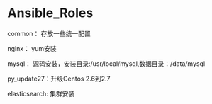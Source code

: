 # Ansible_Roles
common： 存放一些统一配置

nginx： yum安装

mysql： 源码安装，安装目录:/usr/local/mysql,数据目录：/data/mysql

py_update27：升级Centos 2.6到2.7

elasticsearch: 集群安装
